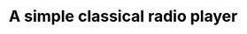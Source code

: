 ---
title: "A simple classical radio player"
css:
- "/css/classical.css"
js:
- "https://ajax.googleapis.com/ajax/libs/jquery/3.3.1/jquery.min.js"
- "/js/classical.js"
---